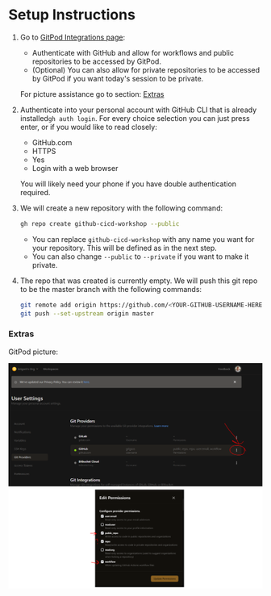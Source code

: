 # Setup Instructions

1. Go to [GitPod Integrations page](https://gitpod.io/user/integrations): 

    - Authenticate with GitHub and allow for workflows and public repositories to be accessed by GitPod. 
    - (Optional) You can also allow for private repositories to be accessed by GitPod if you want today's session to be private.

    For picture assistance go to section: [Extras](#extras)

2. Authenticate into your personal account with GitHub CLI that is already installed`gh auth login`. For every choice selection you can just press enter, or if you would like to read closely:
    - GitHub.com
    - HTTPS
    - Yes
    - Login with a web browser
    
    You will likely need your phone if you have double authentication required.


3. We will create a new repository with the following command:
    ```bash
    gh repo create github-cicd-workshop --public
    ```
    - You can replace `github-cicd-workshop` with any name you want for your repository. This will be defined as <SELECTED-REPO-NAME> in the next step.
    - You can also change `--public` to `--private` if you want to make it private.

4. The repo that was created is currently empty. We will push this git repo to be the master branch with the following commands:
    ```bash
    git remote add origin https://github.com/<YOUR-GITHUB-USERNAME-HERE>/<SELECTED-REPO-NAME>.git
    git push --set-upstream origin master
    ```


### Extras

GitPod picture:

![GitPod Provider authentication](gitpod_github_setup.png)